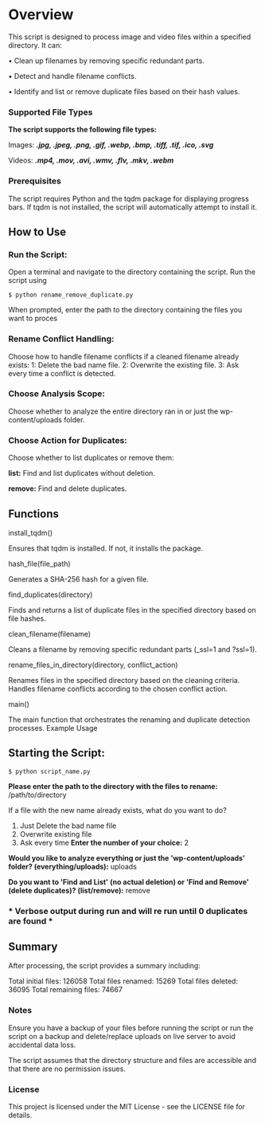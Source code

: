 # Overview
This script is designed to process image and video files within a specified directory. It can: 

• Clean up filenames by removing specific redundant parts.

• Detect and handle filename conflicts.

• Identify and list or remove duplicate files based on their hash values.

### Supported File Types

**The script supports the following file types:**

Images: ***.jpg, .jpeg, .png, .gif, .webp, .bmp, .tiff, .tif, .ico, .svg***

Videos: ***.mp4, .mov, .avi, .wmv, .flv, .mkv, .webm***

### Prerequisites

The script requires Python and the tqdm package for displaying progress bars. If tqdm is not installed, the script will automatically attempt to install it.

## How to Use

### Run the Script:

Open a terminal and navigate to the directory containing the script.
Run the script using
 
    $ python rename_remove_duplicate.py

When prompted, enter the path to the directory containing the files you want to proces
    
### Rename Conflict Handling:

Choose how to handle filename conflicts if a cleaned filename already exists:
1: Delete the bad name file.
2: Overwrite the existing file.
3: Ask every time a conflict is detected.
### Choose Analysis Scope:

Choose whether to analyze the entire directory ran in or just the wp-content/uploads folder.
### Choose Action for Duplicates:

Choose whether to list duplicates or remove them:

**list:** Find and list duplicates without deletion.

**remove:** Find and delete duplicates.

## Functions

install_tqdm()

Ensures that tqdm is installed. If not, it installs the package.

hash_file(file_path)

Generates a SHA-256 hash for a given file.

find_duplicates(directory)

Finds and returns a list of duplicate files in the specified directory based on file hashes.

clean_filename(filename)

Cleans a filename by removing specific redundant parts (_ssl=1 and ?ssl=1).

rename_files_in_directory(directory, conflict_action)

Renames files in the specified directory based on the cleaning criteria. Handles filename conflicts according to the chosen conflict action.

main()

The main function that orchestrates the renaming and duplicate detection processes.
Example Usage

## Starting the Script: 

    $ python script_name.py

**Please enter the path to the directory with the files to rename:** /path/to/directory


If a file with the new name already exists, what do you want to do?
1) Just Delete the bad name file
2) Overwrite existing file
3) Ask every time
**Enter the number of your choice:** 2

**Would you like to analyze everything or just the 'wp-content/uploads' folder? (everything/uploads):** uploads

**Do you want to 'Find and List' (no actual deletion) or 'Find and Remove' (delete duplicates)? (list/remove):** remove

### * Verbose output during run and will re run until 0 duplicates are found *
## Summary

After processing, the script provides a summary including:

Total initial files:   126058
Total files renamed:   15269
Total files deleted:   36095
Total remaining files: 74667


### Notes

Ensure you have a backup of your files before running the script or run the script on a backup and delete/replace uploads on live server to avoid accidental data loss. 

The script assumes that the directory structure and files are accessible and that there are no permission issues.

### License

This project is licensed under the MIT License - see the LICENSE file for details.